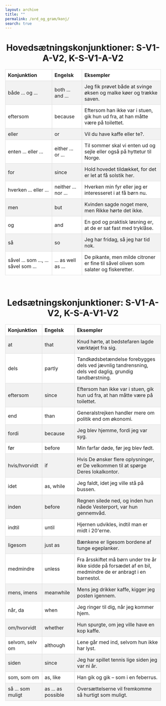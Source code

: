 ```yaml
---
layout: archive
title: ""
permalink: /ord_og_gram/konj/
search: true
---
```


<h1 style="text-align: center;"> Hovedsætningskonjunktioner: S-V1-A-V2, K-S-V1-A-V2 </h1>
<style>
    table {
        border-collapse: collapse;
        width: 100%;
    }
    tr:nth-child(even) {
        background-color: #f2f2f2; /* Light gray background for even rows */
    }
    tr:nth-child(odd) {
        background-color: #ffffff; /* White background for odd rows */
    }
    th, td {
        border: 1px solid #dddddd;
        padding: 8px;
        text-align: left;
    }
</style>

<table align="center" cellspacing="5" style="text-align: left" width="100%">
<tr>
<th> Konjunktion </th>
<th> Engelsk </th>
<th> Eksempler </th>
</tr>
<tr>
<td> både ... og ... </td>
<td> both ... and ... </td>
<td> Jeg fik prøvet både at svinge øksen og malke køer og trække saven. </td>
</tr>
<tr>
<td> eftersom </td>
<td> because </td>
<td> Eftersom han ikke var i stuen, gik hun ud fra, at han måtte være på toilettet. </td>
</tr>
<tr>
<td> eller </td>
<td> or </td>
<td> Vil du have kaffe eller te?. </td>
</tr>
<tr>
<td> enten ... eller ... </td>
<td> either ... or ... </td>
<td> Til sommer skal vi enten ud og sejle eller også på hyttetur til Norge. </td>
</tr>
<tr>
<td> for </td>
<td> since </td>
<td> Hold hovedet tildækket, for det er let at få solstik her. </td>
</tr>
<tr>
<td> hverken ... eller ... </td>
<td> neither ... nor ... </td>
<td> Hverken min fyr eller jeg er interesseret i at få børn nu. </td>
</tr>
<tr>
<td> men </td>
<td> but </td>
<td> Kvinden sagde noget mere, men Rikke hørte det ikke. </td>
</tr>
<tr>
<td> og </td>
<td> and </td>
<td> En god og praktisk løsning er, at de er sat fast med tryklåse. </td>
</tr>
<tr>
<td> så </td>
<td> so </td>
<td> Jeg har fridag, så jeg har tid nok. </td>
</tr>
<tr>
<td> såvel ... som ..., ... såvel som ... </td>
<td> ... as well as ... </td>
<td> De pikante, men milde citroner er fine til såvel oliven som salater og fiskeretter. </td>
</tr>
</table>

<br>

<h1 style="text-align: center;"> Ledsætningskonjunktioner: S-V1-A-V2, K-S-A-V1-V2 </h1>
<style>
    table {
        border-collapse: collapse;
        width: 100%;
    }
    tr:nth-child(even) {
        background-color: #f2f2f2; /* Light gray background for even rows */
    }
    tr:nth-child(odd) {
        background-color: #ffffff; /* White background for odd rows */
    }
    th, td {
        border: 1px solid #dddddd;
        padding: 8px;
        text-align: left;
    }
</style>

<table align="center" cellspacing="5" style="text-align: left" width="100%">
<tr>
<th> Konjunktion </th>
<th> Engelsk </th>
<th> Eksempler </th>
</tr>
<tr>
<td> at </td>
<td> that </td>
<td> Knud hørte, at bedstefaren lagde værktøjet fra sig. </td>
</tr>
<tr>
<td> dels </td>
<td> partly </td>
<td> Tandkødsbetændelse forebygges dels ved jævnlig tandrensning, dels ved daglig, grundig tandbørstning. </td>
</tr>
<tr>
<td> eftersom </td>
<td> since </td>
<td> Eftersom han ikke var i stuen, gik hun ud fra, at han måtte være på toilettet. </td>
</tr>
<tr>
<td> end </td>
<td> than </td>
<td> Generalstrejken handler mere om politik end om økonomi. </td>
</tr>
<tr>
<td> fordi </td>
<td> because </td>
<td> Jeg blev hjemme, fordi jeg var syg. </td>
</tr>
<tr>
<td> før </td>
<td> before </td>
<td> Min farfar døde, før jeg blev født. </td>
</tr>
<tr>
<td> hvis/hvorvidt </td>
<td> if </td>
<td> Hvis De ønsker flere oplysninger, er De velkommen til at spørge Deres lokalkontor. </td>
</tr>
<tr>
<td> idet </td>
<td> as, while </td>
<td> Jeg faldt, idet jeg ville stå på bussen. </td>
</tr>
<tr>
<td> inden </td>
<td> before </td>
<td> Regnen silede ned, og inden hun nåede Vesterport, var hun gennemvåd. </td>
</tr>
<tr>
<td> indtil </td>
<td> until </td>
<td> Hjernen udvikles, indtil man er midt i 20'erne. </td>
</tr>
<tr>
<td> ligesom </td>
<td> just as </td>
<td> Bænkene er ligesom bordene af tunge egeplanker. </td>
</tr>
<tr>
<td> medmindre </td>
<td> unless </td>
<td> Fra årsskiftet må børn under tre år ikke sidde på forsædet af en bil, medmindre de er anbragt i en barnestol. </td>
</tr>
<tr>
<td> mens, imens </td>
<td> meanwhile </td>
<td> Mens jeg drikker kaffe, kigger jeg posten igennem. </td>
</tr>
<tr>
<td> når, da </td>
<td> when </td>
<td> Jeg ringer til dig, når jeg kommer hjem. </td>
</tr>
<tr>
<td> om/hvorvidt </td>
<td> whether </td>
<td> Hun spurgte, om jeg ville have en kop kaffe. </td>
</tr>
<tr>
<td> selvom, selv om </td>
<td> although </td>
<td> Lene går med ind, selvom hun ikke har lyst. </td>
</tr>
<tr>
<td> siden </td>
<td> since </td>
<td> Jeg har spillet tennis lige siden jeg var ni år. </td>
</tr>
<tr>
<td> som, som om </td>
<td> as, like </td>
<td> Han gik og gik – som i en feberrus. </td>
</tr>
<tr>
<td> så ... som muligt </td>
<td> as ... as possible </td>
<td> Oversættelserne vil fremkomme så hurtigt som muligt. </td>
</tr>
</table>